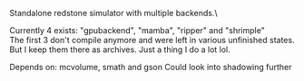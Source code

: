 Standalone redstone simulator with multiple backends.\

Currently 4 exists: "gpubackend", "mamba", "ripper" and "shrimple"\
The first 3 don't compile anymore and were left in various unfinished states. But I keep them there as archives.
Just a thing I do a lot lol.

Depends on: mcvolume, smath and gson
Could look into shadowing further